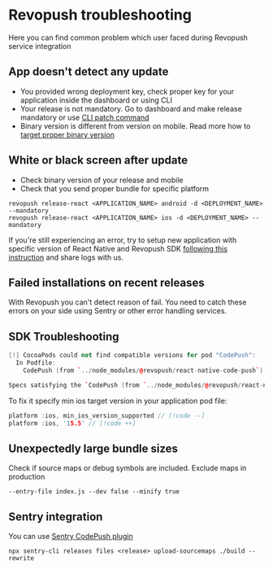 # Revopush troubleshooting

Here you can find common problem which user faced during Revopush service integration

## App doesn't detect any update

- You provided wrong deployment key, check proper key for your application inside the dashboard or using CLI
- Your release is not mandatory. Go to dashboard and make release mandatory or use [CLI patch command](/cli/patching-update-metadata#mandatory-parameter)
- Binary version is different from version on mobile. Read more how to [target proper binary version](/cli/releasing-updates#target-binary-version-parameter)

## White or black screen after update

- Check binary version of your release and mobile
- Check that you send proper bundle for specific platform

```shell
revopush release-react <APPLICATION_NAME> android -d <DEPLOYMENT_NAME> --mandatory
revopush release-react <APPLICATION_NAME> ios -d <DEPLOYMENT_NAME> --mandatory
```

If you're still experiencing an error, try to setup new application with specific version of React Native and Revopush SDK [following this instruction](/troubleshooting/application-template) and share logs with us.

## Failed installations on recent releases

With Revopush you can't detect reason of fail. You need to catch these errors on your side using Sentry or other error handling services.

## SDK Troubleshooting

```c++
[!] CocoaPods could not find compatible versions for pod "CodePush":
  In Podfile:
    CodePush (from `../node_modules/@revopush/react-native-code-push`)

Specs satisfying the `CodePush (from `../node_modules/@revopush/react-native-code-push`)` dependency were found, but they required a higher minimum deployment target.
```

To fix it specify min ios target version in your application pod file:

```c++
platform :ios, min_ios_version_supported // [!code --]
platform :ios, '15.5' // [!code ++]
```

## Unexpectedly large bundle sizes

Check if source maps or debug symbols are included. Exclude maps in production

```shell
--entry-file index.js --dev false --minify true
```

## Sentry integration

You can use [Sentry CodePush plugin](https://docs.sentry.io/platforms/react-native/sourcemaps/uploading/codepush/)

```shell
npx sentry-cli releases files <release> upload-sourcemaps ./build --rewrite
```





